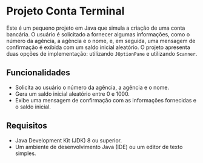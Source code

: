 <h1>Projeto Conta Terminal</h1>
<p>Este é um pequeno projeto em Java que simula a criação de uma conta bancária. O usuário é solicitado a fornecer algumas informações, como o número da agência, a agência e o nome, e, em seguida, uma mensagem de confirmação é exibida com um saldo inicial aleatório. O projeto apresenta duas opções de implementação: utilizando <code>JOptionPane</code> e utilizando <code>Scanner</code>.</p>
<h2>Funcionalidades</h2>
<ul>
    <li>Solicita ao usuário o número da agência, a agência e o nome.</li>
    <li>Gera um saldo inicial aleatório entre 0 e 1000.</li>
    <li>Exibe uma mensagem de confirmação com as informações fornecidas e o saldo inicial.</li>
</ul>
<h2>Requisitos</h2>
<ul>
    <li>Java Development Kit (JDK) 8 ou superior.</li>
    <li>Um ambiente de desenvolvimento Java (IDE) ou um editor de texto simples.</li>
</ul>
